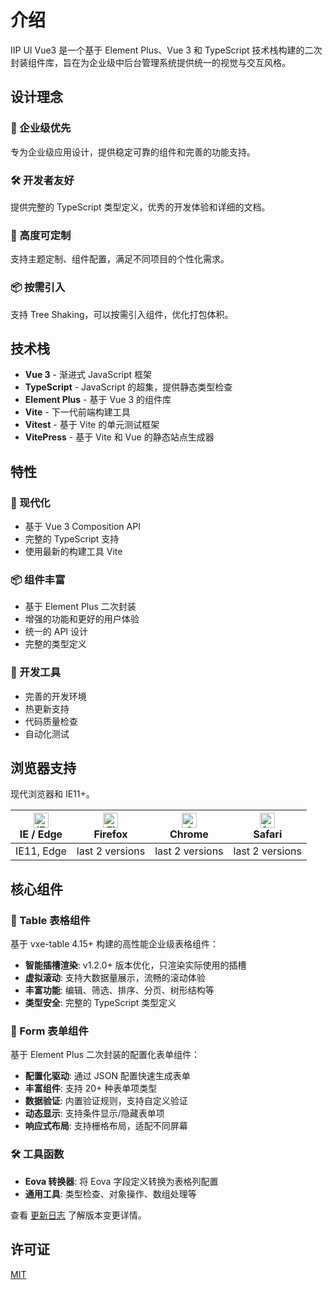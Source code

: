 # 介绍

IIP UI Vue3 是一个基于 Element Plus、Vue 3 和 TypeScript 技术栈构建的二次封装组件库，旨在为企业级中后台管理系统提供统一的视觉与交互风格。

## 设计理念

### 🎯 企业级优先

专为企业级应用设计，提供稳定可靠的组件和完善的功能支持。

### 🛠️ 开发者友好

提供完整的 TypeScript 类型定义，优秀的开发体验和详细的文档。

### 🎨 高度可定制

支持主题定制、组件配置，满足不同项目的个性化需求。

### 📦 按需引入

支持 Tree Shaking，可以按需引入组件，优化打包体积。

## 技术栈

- **Vue 3** - 渐进式 JavaScript 框架
- **TypeScript** - JavaScript 的超集，提供静态类型检查
- **Element Plus** - 基于 Vue 3 的组件库
- **Vite** - 下一代前端构建工具
- **Vitest** - 基于 Vite 的单元测试框架
- **VitePress** - 基于 Vite 和 Vue 的静态站点生成器

## 特性

### 🚀 现代化

- 基于 Vue 3 Composition API
- 完整的 TypeScript 支持
- 使用最新的构建工具 Vite

### 📦 组件丰富

- 基于 Element Plus 二次封装
- 增强的功能和更好的用户体验
- 统一的 API 设计
- 完整的类型定义

### 🔧 开发工具

- 完善的开发环境
- 热更新支持
- 代码质量检查
- 自动化测试

## 浏览器支持

现代浏览器和 IE11+。

| [<img src="https://raw.githubusercontent.com/alrra/browser-logos/master/src/edge/edge_48x48.png" alt="IE / Edge" width="24px" height="24px" />](http://godban.github.io/browsers-support-badges/)<br/>IE / Edge | [<img src="https://raw.githubusercontent.com/alrra/browser-logos/master/src/firefox/firefox_48x48.png" alt="Firefox" width="24px" height="24px" />](http://godban.github.io/browsers-support-badges/)<br/>Firefox | [<img src="https://raw.githubusercontent.com/alrra/browser-logos/master/src/chrome/chrome_48x48.png" alt="Chrome" width="24px" height="24px" />](http://godban.github.io/browsers-support-badges/)<br/>Chrome | [<img src="https://raw.githubusercontent.com/alrra/browser-logos/master/src/safari/safari_48x48.png" alt="Safari" width="24px" height="24px" />](http://godban.github.io/browsers-support-badges/)<br/>Safari |
| --------------------------------------------------------------------------------------------------------------------------------------------------------------------------------------------------------------- | ----------------------------------------------------------------------------------------------------------------------------------------------------------------------------------------------------------------- | ------------------------------------------------------------------------------------------------------------------------------------------------------------------------------------------------------------- | ------------------------------------------------------------------------------------------------------------------------------------------------------------------------------------------------------------- |
| IE11, Edge                                                                                                                                                                                                      | last 2 versions                                                                                                                                                                                                   | last 2 versions                                                                                                                                                                                               | last 2 versions                                                                                                                                                                                               |

## 核心组件

### 🚀 Table 表格组件

基于 vxe-table 4.15+ 构建的高性能企业级表格组件：

- **智能插槽渲染**: v1.2.0+ 版本优化，只渲染实际使用的插槽
- **虚拟滚动**: 支持大数据量展示，流畅的滚动体验
- **丰富功能**: 编辑、筛选、排序、分页、树形结构等
- **类型安全**: 完整的 TypeScript 类型定义

### 📝 Form 表单组件

基于 Element Plus 二次封装的配置化表单组件：

- **配置化驱动**: 通过 JSON 配置快速生成表单
- **丰富组件**: 支持 20+ 种表单项类型
- **数据验证**: 内置验证规则，支持自定义验证
- **动态显示**: 支持条件显示/隐藏表单项
- **响应式布局**: 支持栅格布局，适配不同屏幕

### 🛠️ 工具函数

- **Eova 转换器**: 将 Eova 字段定义转换为表格列配置
- **通用工具**: 类型检查、对象操作、数组处理等

查看 [更新日志](/guide/changelog) 了解版本变更详情。

## 许可证

[MIT](https://github.com/BINGWU2003/iip-ui-vue3/blob/main/LICENSE)
